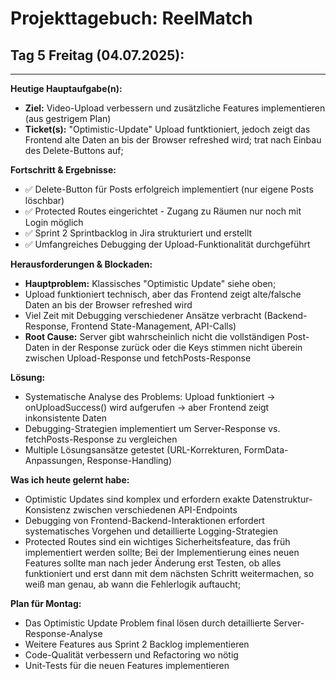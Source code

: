 # Projekttagebuch: ReelMatch

## Tag 5 Freitag (04.07.2025):

---

**Heutige Hauptaufgabe(n):**
*   **Ziel:** Video-Upload verbessern und zusätzliche Features implementieren (aus gestrigem Plan)
*   **Ticket(s):** "Optimistic-Update" Upload funtktioniert, jedoch zeigt das Frontend alte Daten an bis der Browser refreshed wird; trat nach Einbau des Delete-Buttons auf;  

**Fortschritt & Ergebnisse:**
*   ✅ Delete-Button für Posts erfolgreich implementiert (nur eigene Posts löschbar)
*   ✅ Protected Routes eingerichtet - Zugang zu Räumen nur noch mit Login möglich
*   ✅ Sprint 2 Sprintbacklog in Jira strukturiert und erstellt
*   ✅ Umfangreiches Debugging der Upload-Funktionalität durchgeführt

**Herausforderungen & Blockaden:**
*   **Hauptproblem:** Klassisches "Optimistic Update" siehe oben;
*   Upload funktioniert technisch, aber das Frontend zeigt alte/falsche Daten an bis der Browser refreshed wird
*   Viel Zeit mit Debugging verschiedener Ansätze verbracht (Backend-Response, Frontend State-Management, API-Calls)
*   **Root Cause:** Server gibt wahrscheinlich nicht die vollständigen Post-Daten in der Response zurück oder die Keys stimmen nicht überein zwischen Upload-Response und fetchPosts-Response

**Lösung:**
*   Systematische Analyse des Problems: Upload funktioniert → onUploadSuccess() wird aufgerufen → aber Frontend zeigt inkonsistente Daten
*   Debugging-Strategien implementiert um Server-Response vs. fetchPosts-Response zu vergleichen
*   Multiple Lösungsansätze getestet (URL-Korrekturen, FormData-Anpassungen, Response-Handling)

**Was ich heute gelernt habe:**
*   Optimistic Updates sind komplex und erfordern exakte Datenstruktur-Konsistenz zwischen verschiedenen API-Endpoints
*   Debugging von Frontend-Backend-Interaktionen erfordert systematisches Vorgehen und detaillierte Logging-Strategien
*   Protected Routes sind ein wichtiges Sicherheitsfeature, das früh implementiert werden sollte; Bei der Implementierung eines neuen Features sollte man nach jeder Änderung erst Testen, ob alles funktioniert und erst dann mit dem nächsten Schritt weitermachen, so weiß man genau, ab wann die Fehlerlogik auftaucht; 

**Plan für Montag:**
*   Das Optimistic Update Problem final lösen durch detaillierte Server-Response-Analyse
*   Weitere Features aus Sprint 2 Backlog implementieren
*   Code-Qualität verbessern und Refactoring wo nötig
*   Unit-Tests für die neuen Features implementieren